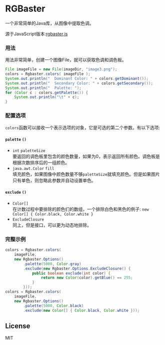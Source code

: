 # RGBaster
一个非常简单的Java库，从图像中提取色调。

源于JavaScript版本:[rgbaster.js](https://github.com/briangonzalez/rgbaster.js)

### 用法
用法非常简单，创建一个图像File，就可以获取色调和调色板。

```java
File imageFile = new File(imageDir, "image3.png");
colors = Rgbaster.colors( imageFile );
System.out.println("  Dominant Color: " + colors.getDominant());
System.out.println("  Secondary Color: " + colors.getSecondary());
System.out.println("  Palette: ");
for (Color c : colors.getPalette()) {
    System.out.println("\t" + c);
}
```


### 配置选项
`colors`函数可以接收一个表示选项的对象，它是可选的第二个参数。有以下选项:
#### `palette` `()`
* `int` `paletteSize`  
要返回的调色板里包含的颜色数量，如果为0，表示返回所有颜色。调色板是根据次数排序后的一组颜色。
* `java.awt.Color` `fill`  
填充颜色，如果图像中颜色数量不够`paletteSize`就填充颜色。但是如果图片只有单色，则忽略此参数并自动设置单色。

#### `exclude` `()`
* `Color[]`  
在计数过程中要排除的颜色们的数组，一个排除白色和黑色的例子: `new Color[] { Color.black, Color.white }`
* `ExcludeClosure`  
同上，但是接口，可以更为动态地排除。


### 完整示例

```java
colors = Rgbaster.colors(
    imageFile,
    new Rgbaster.Options()
        .palette(5000, Color.gray)
        .exclude(new Rgbaster.Options.ExcludeClosure() {
            public boolean exclude(int color) {
                return new Color(color).getBlue() == 255;
            }
        }));
colors = Rgbaster.colors(
    imageFile,
    new Rgbaster.Options()
        .palette(5000, Color.black)
        .exclude(new Color[] { Color.black, Color.white }));
```


License
-------
MIT
